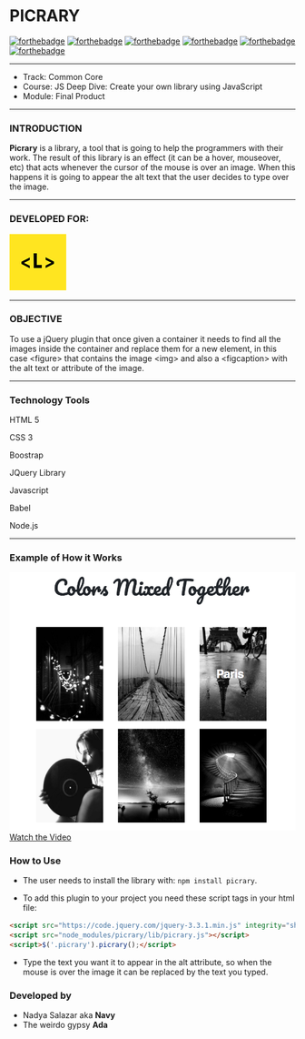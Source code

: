 # PICRARY

[![forthebadge](https://forthebadge.com/images/badges/built-with-love.svg)](https://forthebadge.com)
[![forthebadge](https://forthebadge.com/images/badges/built-by-developers.svg)](https://forthebadge.com)
[![forthebadge](https://forthebadge.com/images/badges/uses-js.svg)](https://forthebadge.com)
[![forthebadge](https://forthebadge.com/images/badges/uses-html.svg)](https://forthebadge.com)
[![forthebadge](https://forthebadge.com/images/badges/uses-css.svg)](https://forthebadge.com)
[![forthebadge](https://forthebadge.com/images/badges/check-it-out.svg)](https://forthebadge.com)

***

* Track: Common Core
* Course: JS Deep Dive: Create your own library using JavaScript
* Module: Final Product 

***
### INTRODUCTION
**Picrary** is a library, a tool that is going to help the programmers with their work. The result of this library is an effect (it can be a hover, mouseover, etc) that acts whenever the cursor of the mouse is over an image. When this happens it is going to appear the alt text that the user decides to type over the image. 
***

### DEVELOPED FOR:
![alt text](assets/images/laboratoria.png)

***

### OBJECTIVE
To use a jQuery plugin that once given a container it needs to find all the images inside the container and replace them for a new element, in this case &lt;figure&gt; that contains the image &lt;img&gt; and also a &lt;figcaption&gt; with the alt text or attribute of the image.

***

### Technology Tools

HTML 5

CSS 3

Boostrap

JQuery Library

Javascript

Babel

Node.js

***

### Example of How it Works

![alt text](assets/images/example.png)
[Watch the Video](https://www.youtube.com/watch?v=O7473ZVrbbg "Demo")

### How to Use

* The user needs to install the library with:  `npm install picrary`.

* To add this plugin to your project you need these script tags in your html file:
```html
<script src="https://code.jquery.com/jquery-3.3.1.min.js" integrity="sha256-FgpCb/KJQlLNfOu91ta32o/NMZxltwRo8QtmkMRdAu8="crossorigin="anonymous"></script>
<script src="node_modules/picrary/lib/picrary.js"></script>
<script>$('.picrary').picrary();</script>
```

* Type the text you want it to appear in the alt attribute, so when the mouse is over the image it can be replaced by the text you typed.



### Developed by

* Nadya Salazar aka **Navy**
* The weirdo gypsy **Ada**






